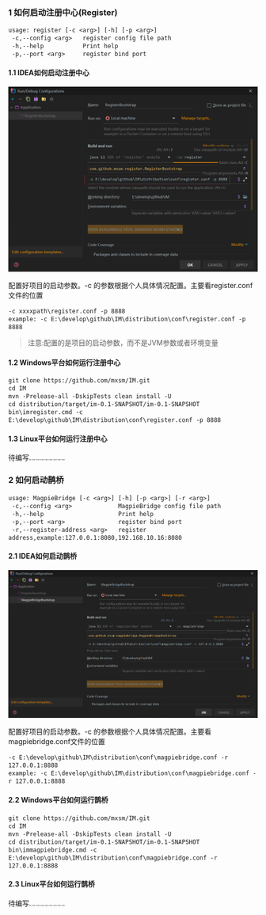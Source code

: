 ### 1 如何启动注册中心(Register)

```shell
usage: register [-c <arg>] [-h] [-p <arg>]
 -c,--config <arg>   register config file path
 -h,--help           Print help
 -p,--port <arg>     register bind port
```

#### 1.1 IDEA如何启动注册中心

![](https://github.com/mxsm/picture/blob/main/IM/%E6%B3%A8%E5%86%8C%E4%B8%AD%E5%BF%83IDEA%E5%90%AF%E5%8A%A8%E9%85%8D%E7%BD%AE.png?raw=true)

配置好项目的启动参数。-c 的参数根据个人具体情况配置。主要看register.conf文件的位置

```shell
-c xxxxpath\register.conf -p 8888
example: -c E:\develop\github\IM\distribution\conf\register.conf -p 8888
```



> 注意:配置的是项目的启动参数，而不是JVM参数或者环境变量

#### 1.2 Windows平台如何运行注册中心

```shell
git clone https://github.com/mxsm/IM.git
cd IM
mvn -Prelease-all -DskipTests clean install -U
cd distribution/target/im-0.1-SNAPSHOT/im-0.1-SNAPSHOT
bin\imregister.cmd -c E:\develop\github\IM\distribution\conf\register.conf -p 8888
```

#### 1.3 Linux平台如何运行注册中心

待编写..................

### 2 如何启动鹊桥

```shell
usage: MagpieBridge [-c <arg>] [-h] [-p <arg>] [-r <arg>]
 -c,--config <arg>             MagpieBridge config file path
 -h,--help                     Print help
 -p,--port <arg>               register bind port
 -r,--register-address <arg>   register address,example:127.0.0.1:8080,192.168.10.16:8080
```

#### 2.1 IDEA如何启动鹊桥

![](https://github.com/mxsm/picture/blob/main/IM/%E9%B9%8A%E6%A1%A5IDEA%E5%90%AF%E5%8A%A8%E9%85%8D%E7%BD%AE.png?raw=true)

配置好项目的启动参数。-c 的参数根据个人具体情况配置。主要看magpiebridge.conf文件的位置

```shell
-c E:\develop\github\IM\distribution\conf\magpiebridge.conf -r 127.0.0.1:8888
example: -c E:\develop\github\IM\distribution\conf\magpiebridge.conf -r 127.0.0.1:8888
```

#### 2.2 Windows平台如何运行鹊桥

```shell
git clone https://github.com/mxsm/IM.git
cd IM
mvn -Prelease-all -DskipTests clean install -U
cd distribution/target/im-0.1-SNAPSHOT/im-0.1-SNAPSHOT
bin\immagpiebridge.cmd -c E:\develop\github\IM\distribution\conf\magpiebridge.conf -r 127.0.0.1:8888
```

#### 2.3 Linux平台如何运行鹊桥

待编写..................